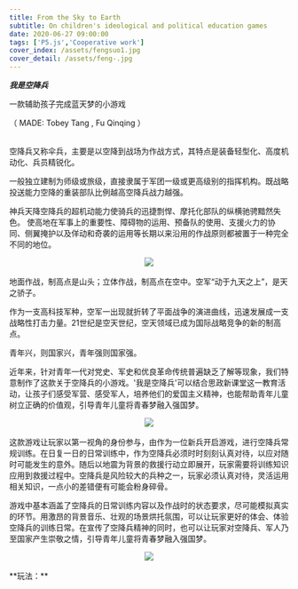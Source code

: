 ```yaml
---
title: From the Sky to Earth
subtitle: On children's ideological and political education games
date: 2020-06-27 09:00:00
tags: ['P5.js','Cooperative work']
cover_index: /assets/fengsuo1.jpg
cover_detail: /assets/feng-.jpg
---
```

***我是空降兵***

一款辅助孩子完成蓝天梦的小游戏

（ MADE: Tobey Tang , Fu Qinqing ）

<br>
空降兵又称伞兵，主要是以空降到战场为作战方式，其特点是装备轻型化、高度机动化、兵员精锐化。  

一般独立建制为师级或旅级，直接隶属于军团一级或更高级别的指挥机构。既战略投送能力空降的重装部队比例越高空降兵战力越强。

神兵天降空降兵的超机动能力使骑兵的迅捷剽悍、摩托化部队的纵横驰骋黯然失色。
使高地在军事上的重要性、障碍物的运用、预备队的使用、支援火力的协同、侧翼掩护以及佯动和奇袭的运用等长期以来沿用的作战原则都被置于一种完全不同的地位。

<div  align="center">
<img src="/assets/timg1.jpg">
</div>
<br>
地面作战，制高点是山头；立体作战，制高点在空中。空军“动于九天之上”，是天之骄子。

作为一支高科技军种，空军一出现就折转了平面战争的演进曲线，迅速发展成一支战略性打击力量。21世纪是空天世纪，空天领域已成为国际战略竞争的新的制高点。  

青年兴，则国家兴，青年强则国家强。

近年来，针对青年一代对党史、军史和优良革命传统普遍缺乏了解等现象，我们特意制作了这款关于空降兵的小游戏。'我是空降兵'可以结合思政新课堂这一教育活动，让孩子们感受军营、感受军人，培养他们的爱国主义精神，也能帮助青年儿童树立正确的价值观，引导青年儿童将青春梦融入强国梦。

<div  align="center">
<img src="/assets/timg2.jpg">
</div>
<br>
这款游戏让玩家以第一视角的身份参与，由作为一位新兵开启游戏，进行空降兵常规训练。在日复一日的日常训练中，作为空降兵必须时时刻刻认真对待，以应对随时可能发生的意外。随后以地震为背景的救援行动立即展开，玩家需要将训练知识应用到救援过程中。空降兵是风险较大的兵种之一，玩家必须认真对待，灵活运用相关知识，一点小的差错便有可能会粉身碎骨。  

游戏中基本涵盖了空降兵的日常训练内容以及作战时的状态要求，尽可能模拟真实的环节。用激昂的背景音乐、壮观的场景烘托氛围，可以让玩家更好的体会、体验空降兵的训练日常。在宣传了空降兵精神的同时，也可以让玩家对空降兵、军人乃至国家产生崇敬之情，引导青年儿童将青春梦融入强国梦。

<div  align="center">
<img src="/assets/timg3.jpg">
</div>
<br>
**玩法：**

